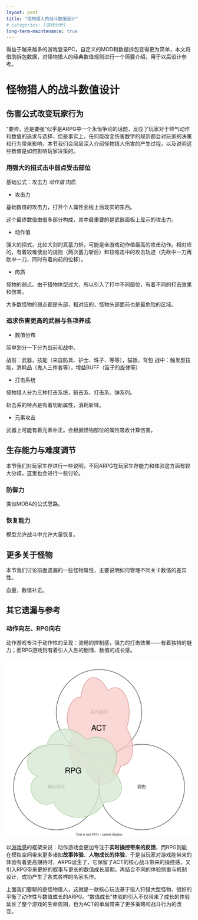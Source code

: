 ```yaml
---
layout: post
title: "怪物猎人的战斗数值设计"
# categories: [游戏分析]
long-term-maintenance: true
---
```


得益于越来越多的游戏登录PC，自定义的MOD和数据拆包变得更为简单，本文将借助拆包数据，对怪物猎人的经典数值规则进行一个简要介绍，用于以后设计参考。

<!-- 近期怪物猎人崛起曙光DLC发售，截止本文编写时发售已超过300万销量，怪物猎人系列累计总销量也逼近7000万。 -->

<!--more-->

<!-- ，力求展现出设计的精妙之处与独特魅力；本文不希望用大量数据与公式劝退读者，会尽量结合图示，用口语化的逻辑表达。 -->

<!-- 开始之前：
1. 本文主要基于：体验反拆、拆包数据。这些规则可能会随着版本更迭而产生变动，本文希望聚焦于做法的逻辑哲学，而非数据本身的严格正确性。
2. 本文很可能存在纰漏和个人主观意见，欢迎指正和讨论。 -->

# 怪物猎人的战斗数值设计


## 伤害公式改变玩家行为

“要帅，还是要强”似乎是ARPG中一个永恒争论的话题，反应了玩家对于帅气动作和数值的追求与选择，但是事实上，任何能改变伤害数字的规则都会对玩家的决策和行为带来影响，本节我们会层层深入介绍怪物猎人伤害的产生过程，以及说明这些数值是如何影响玩家决策的。


### 用强大的招式击中弱点受击部位

基础公式：攻击力 *动作值* 肉质

+ 攻击力

基础数值的攻击力，打开个人属性面板上面现实的东西。

这个最终数值由很多部分构成，其中最重要的是武器面板上显示的攻击力。

+ 动作值

强大的招式，比如大剑的真蓄力斩，可能是全游戏动作值最高的攻击动作。相对应的，有着较难使出的规则（两次蓄力斩后）和较难击中的攻击轨迹（先砍中一刀再砍中一刀，同时有着向前的位移）。

+ 肉质

怪物的弱点。由于猎物体型过大，所以引入了打中不同部位，有着不同的打击效果和伤害。

大多数怪物的弱点都是头部，相对应的，怪物头部面前也是最危险的区域。


### 追求伤害更高的武器与各项养成

+ 数值分布

简单划分一下分为战前和战中。

战前：武器，技能（来自防具、护士、珠子、等等），猫饭，背包
战中：触发型技能，消耗品（鬼人三件套等），增益BUFF（笛子的旋律等）


+ 打击系统

怪物猎人分为三种打击系统，斩击系、打击系、弹系列。

斩击系的特点是有着切断属性，消耗斩味。


+ 元素攻击

武器上可能有着元素补正。会根据怪物部位的属性吸收计算伤害。


## 生存能力与难度调节

本节我们对玩家生存进行一些说明，不同ARPG在玩家生存能力和体验这方面有较大分歧，这里也会进行一些讨论。


### 防御力

类似MOBA的公式思路。


### 恢复能力

模型允许战斗中允许大量恢复。


## 更多关于怪物

本节我们讨论前面遗漏的一些怪物属性，主要说明如何管理不同关卡数值的差异性。

血量，数值补正。


## 其它遗漏与参考


### 动作向左、RPG向右

动作游戏专注于动作性的呈现：流畅的控制感，强力的打击效果——有着独特的魅力；而RPG游戏则有着引人入胜的剧情、数值的成长感。

![](/assets/img/gameplay/mhrsb/1.svg)

以[游戏感](https://m.douban.com/book/subject/35006358/)的框架来说：动作游戏会更加专注于**实时操控带来的反馈**，而RPG则能在模拟空间带来更多诸如**故事体验**、**人物成长的体验**，于是当玩家对游戏能带来的体验有着更高期待时，ARPG诞生了，它保留了ACT的核心战斗带来的操控感，又引入RPG带来更好的叙事与更长的数值成长周期。再结合不同的体验侧重与机制设计，成功产生了各式各样的名家名作。

上面我们要聊的是怪物猎人，这就是一款核心玩法基于猎人狩猎大型怪物、很好的平衡了动作性与数值成长的ARPG。“数值成长”体验的引入不仅带来了成长的体验延长了整个游戏的生命周期，也为ACT的单局带来了更多策略和战斗行为的改变。

